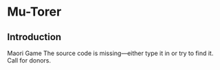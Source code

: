 # Mu-Torer

## Introduction

Maori Game
The source code is missing—either type it in or try to find it. Call for donors.


